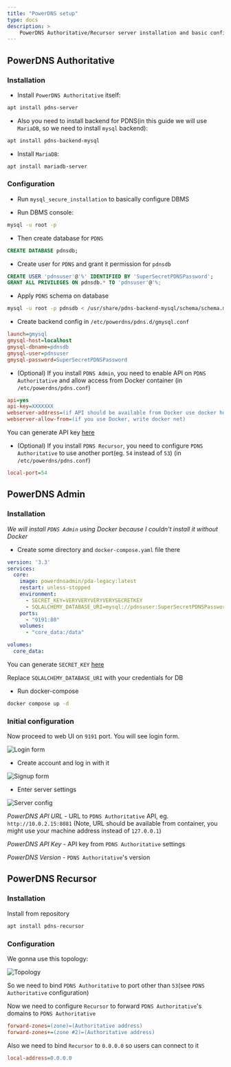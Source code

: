 ```yaml
---
title: "PowerDNS setup"
type: docs
description: >
    PowerDNS Authoritative/Recursor server installation and basic configuration
---
```


## PowerDNS Authoritative

### Installation

- Install `PowerDNS Authoritative` itself:
```bash
apt install pdns-server
```

- Also you need to install backend for PDNS(in this guide we will use `MariaDB`, so we need to install `mysql` backend):
```bash
apt install pdns-backend-mysql
```

- Install `MariaDB`:
```bash
apt install mariadb-server
```

### Configuration

- Run `mysql_secure_installation` to basically configure DBMS

- Run DBMS console:
```bash
mysql -u root -p
```

- Then create database for `PDNS`
```sql
CREATE DATABASE pdnsdb;
```

- Create user for `PDNS` and grant it permission for `pdnsdb`
```sql
CREATE USER 'pdnsuser'@'%' IDENTIFIED BY 'SuperSecretPDNSPassword';
GRANT ALL PRIVILEGES ON pdnsdb.* TO 'pdnsuser'@'%;
```

- Apply `PDNS` schema on database
```bash
mysql -u root -p pdnsdb < /usr/share/pdns-backend-mysql/schema/schema.mysql.sql
```

- Create backend config in `/etc/powerdns/pdns.d/gmysql.conf`
```ini
launch=gmysql
gmysql-host=localhost
gmysql-dbname=pdnsdb
gmysql-user=pdnsuser
gmysql-password=SuperSecretPDNSPassword
```

- (Optional) If you install `PDNS Admin`, you need to enable API on `PDNS Authoritative` and allow access from Docker container
(in `/etc/powerdns/pdns.conf`)
```ini
api=yes
api-key=XXXXXXX
webserver-address=(if API should be available from Docker use docker host ip, other cases leave 127.0.0.1)
webserver-allow-from=(if you use Docker, write docker net)
```
You can generate API key [here](https://codepen.io/corenominal/pen/rxOmMJ)

- (Optional) If you install `PDNS Recursor`, you need to configure `PDNS Authoritative` to use another port(eg. `54` instead of `53`)
(in `/etc/powerdns/pdns.conf`)
```ini
local-port=54
```

## PowerDNS Admin

### Installation
*We will install `PDNS Admin` using Docker because I couldn't install it without Docker*

- Create some directory and `docker-compose.yaml` file there
```yaml
version: '3.3'
services:
  core:
    image: powerdnsadmin/pda-legacy:latest
    restart: unless-stopped
    environment:
      - SECRET_KEY=VERYVERYVERYVERYSECRETKEY
	  - SQLALCHEMY_DATABASE_URI=mysql://pdnsuser:SuperSecretPDNSPassword@(host ip address)/pdnsdb
    ports:
      - "9191:80"
    volumes:
      - "core_data:/data"

volumes:
  core_data:
```
You can generate `SECRET_KEY` [here](https://stackoverflow.com/questions/34902378/where-do-i-get-secret-key-for-flask)

Replace `SQLALCHEMY_DATABASE_URI` with your credentials for DB


- Run docker-compose
```bash
docker compose up -d
```

### Initial configuration
Now proceed to web UI on `9191` port. You will see login form.

![Login form](first.png)

- Create account and log in with it

![Signup form](signup.png)

- Enter server settings

![Server config](serverconf.png)

*PowerDNS API URL* - URL to `PDNS Authoritative` API, eg. `http://10.0.2.15:8081` (Note, URL should be available from container, you might use your machine address instead of `127.0.0.1`)

*PowerDNS API Key* - API key from `PDNS Authoritative` settings

*PowerDNS Version* - `PDNS Authoritative`'s version


## PowerDNS Recursor

### Installation

Install from repository
```bash
apt install pdns-recursor
```

### Configuration

We gonna use this topology:

![Topology](topology.png)

So we need to bind `PDNS Authoritative` to port other than `53`(see `PDNS Authoritative` configuration)

Now we need to configure `Recursor` to forward `PDNS Authoritative`'s domains to `PDNS Authoritative`
```ini
forward-zones=(zone)=(Authoritative address)
forward-zones+=(zone #2)=(Authoritative address)
```

Also we need to bind `Recursor` to `0.0.0.0` so users can connect to it
```ini
local-address=0.0.0.0
```
